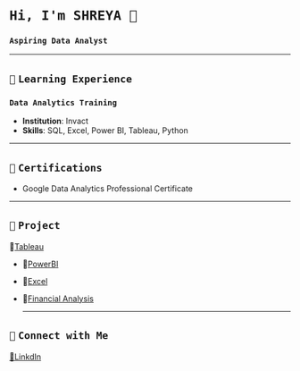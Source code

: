 # `Hi, I'm SHREYA 👋`   
### `Aspiring Data Analyst`

---

## `📘` **`Learning Experience`**
### `Data Analytics Training`
- **Institution**: Invact
- **Skills**: SQL, Excel, Power BI, Tableau, Python  

 ---
 
## `📜` **`Certifications`**
- Google Data Analytics Professional Certificate

---

## `📂` **`Project`**
🔗[Tableau](https://public.tableau.com/app/profile/shreyashetty./vizzes)
- 🔗[PowerBI](https://github.com/shreyashetty-1/PowerBI-.git)
- 🔗[Excel](https://github.com/shreyashetty-1/Excel.git)
- 🔗[Financial Analysis](https://github.com/shreyashetty-1/Financial-Analysis.git)

   ---

## `📧` **`Connect with Me`** 
[🔗LinkdIn](https://www.linkedin.com/in/shreya-shetty-070037245/)



